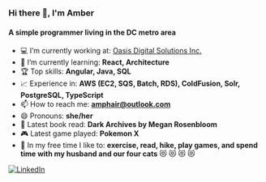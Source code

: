 ### Hi there 👋, I'm Amber
#### A simple programmer living in the DC metro area

- 💻 I’m currently working at: [Oasis Digital Solutions Inc.](https://oasisdigital.com/)
- 🌱 I’m currently learning: **React, Architecture**
- 🏆 Top skills: **Angular, Java, SQL**
- 📈 Experience in: **AWS (EC2, SQS, Batch, RDS), ColdFusion, Solr, PostgreSQL, TypeScript**
- 📫 How to reach me: **amphair@outlook.com**
- 😄 Pronouns: **she/her**
- 📕 Latest book read: **Dark Archives by Megan Rosenbloom**
- 🎮 Latest game played: **Pokemon X**
- 🏃 In my free time I like to: **exercise, read, hike, play games, and spend time with my husband and our four cats** 😻 😻 😻 😻

 [![LinkedIn](https://img.shields.io/badge/-LinkedIn-61DAFB?style=flat&logo=LinkedIn&logoColor=white&color=0077B5)](https://www.linkedin.com/in/amberphair/)

